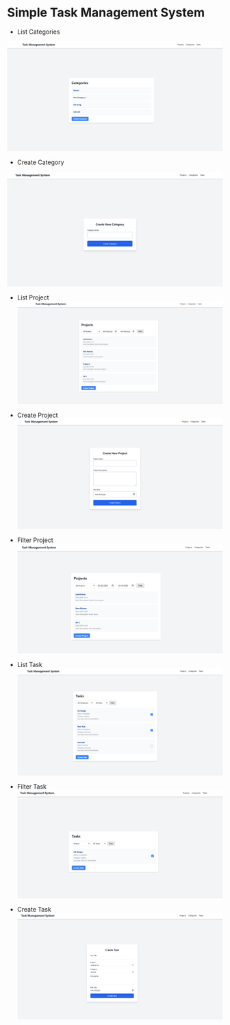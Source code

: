 # Simple Task Management System

-   List Categories

![List Category](result_images/categories.png)

-   Create Category

![Create Cateogry](result_images/create_category.png)

-   List Project
    ![List Projects](result_images/projects.png)

-   Create Project
    ![Create Project](result_images/create_project.png)

-   Filter Project
    ![Filter Projects](result_images/filtered_projects.png)

-   List Task
    ![List Task](result_images/tasks.png)

-   Filter Task
    ![Filter Task](result_images/filtered_tasks.png)

-   Create Task
    ![Create Task](result_images/create_task.png)
